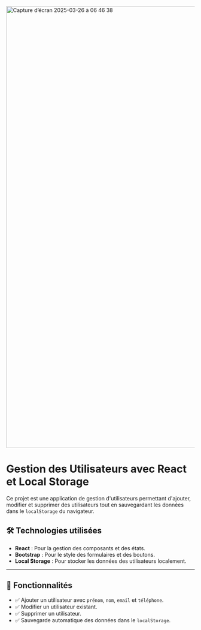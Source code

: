 <img width="1178" alt="Capture d’écran 2025-03-26 à 06 46 38" src="https://github.com/user-attachments/assets/d453cbda-da13-4e01-9d6d-daf2302783c6" />

# Gestion des Utilisateurs avec React et Local Storage

Ce projet est une application de gestion d'utilisateurs permettant d'ajouter, modifier et supprimer des utilisateurs tout en sauvegardant les données dans le `localStorage` du navigateur.

## 🛠️ Technologies utilisées

- **React** : Pour la gestion des composants et des états.
- **Bootstrap** : Pour le style des formulaires et des boutons.
- **Local Storage** : Pour stocker les données des utilisateurs localement.

---

## 📌 Fonctionnalités

- ✅ Ajouter un utilisateur avec `prénom`, `nom`, `email` et `téléphone`.
- ✅ Modifier un utilisateur existant.
- ✅ Supprimer un utilisateur.
- ✅ Sauvegarde automatique des données dans le `localStorage`.
